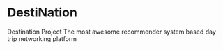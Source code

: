 # DestiNation
Destination Project
The most awesome recommender system based day trip networking platform
